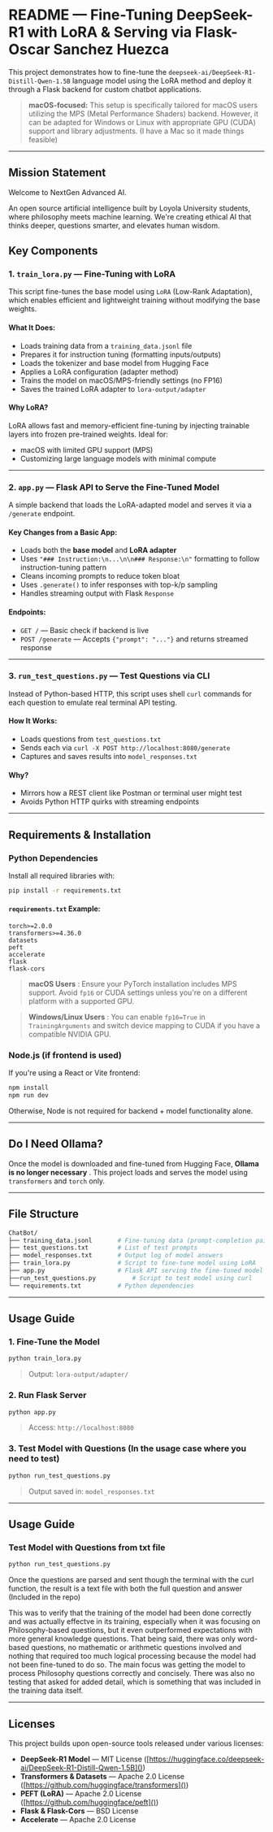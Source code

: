 # README — Fine-Tuning DeepSeek-R1 with LoRA & Serving via Flask- Oscar Sanchez Huezca

This project demonstrates how to fine-tune the `deepseek-ai/DeepSeek-R1-Distill-Qwen-1.5B` language model using the LoRA method and deploy it through a Flask backend for custom chatbot applications.

> **macOS-focused:** This setup is specifically tailored for macOS users utilizing the MPS (Metal Performance Shaders) backend. However, it can be adapted for Windows or Linux with appropriate GPU (CUDA) support and library adjustments. (I have a Mac so it made things feasible)

---

## Mission Statement

Welcome to NextGen Advanced AI.

An open source artificial intelligence built by Loyola University students, where philosophy meets machine learning. We're creating ethical AI that thinks deeper, questions smarter, and elevates human wisdom.

## Key Components

### 1. `train_lora.py` — Fine-Tuning with LoRA

This script fine-tunes the base model using `LoRA` (Low-Rank Adaptation), which enables efficient and lightweight training without modifying the base weights.

#### What It Does:

* Loads training data from a `training_data.jsonl` file
* Prepares it for instruction tuning (formatting inputs/outputs)
* Loads the tokenizer and base model from Hugging Face
* Applies a LoRA configuration (adapter method)
* Trains the model on macOS/MPS-friendly settings (no FP16)
* Saves the trained LoRA adapter to `lora-output/adapter`

#### Why LoRA?

LoRA allows fast and memory-efficient fine-tuning by injecting trainable layers into frozen pre-trained weights. Ideal for:

* macOS with limited GPU support (MPS)
* Customizing large language models with minimal compute

---

### 2. `app.py` — Flask API to Serve the Fine-Tuned Model

A simple backend that loads the LoRA-adapted model and serves it via a `/generate` endpoint.

#### Key Changes from a Basic App:

* Loads both the **base model** and **LoRA adapter**
* Uses `"### Instruction:\n...\n\n### Response:\n"` formatting to follow instruction-tuning pattern
* Cleans incoming prompts to reduce token bloat
* Uses `.generate()` to infer responses with top-k/p sampling
* Handles streaming output with Flask `Response`

#### Endpoints:

* `GET /` — Basic check if backend is live
* `POST /generate` — Accepts `{"prompt": "..."}` and returns streamed response

---

### 3. `run_test_questions.py` — Test Questions via CLI

Instead of Python-based HTTP, this script uses shell `curl` commands for each question to emulate real terminal API testing.

#### How It Works:

* Loads questions from `test_questions.txt`
* Sends each via `curl -X POST http://localhost:8080/generate`
* Captures and saves results into `model_responses.txt`

#### Why?

* Mirrors how a REST client like Postman or terminal user might test
* Avoids Python HTTP quirks with streaming endpoints

---

## Requirements & Installation

### Python Dependencies

Install all required libraries with:

```bash
pip install -r requirements.txt
```

#### `requirements.txt` Example:

```
torch>=2.0.0
transformers>=4.36.0
datasets
peft
accelerate
flask
flask-cors
```

> **macOS Users** : Ensure your PyTorch installation includes MPS support. Avoid `fp16` or CUDA settings unless you're on a different platform with a supported GPU.

> **Windows/Linux Users** : You can enable `fp16=True` in `TrainingArguments` and switch device mapping to CUDA if you have a compatible NVIDIA GPU.

### Node.js (if frontend is used)

If you're using a React or Vite frontend:

```bash
npm install
npm run dev
```

Otherwise, Node is not required for backend + model functionality alone.

---

## Do I Need Ollama?

Once the model is downloaded and fine-tuned from Hugging Face,  **Ollama is no longer necessary** . This project loads and serves the model using `transformers` and `torch` only.

---

## File Structure

```bash
ChatBot/
├── training_data.jsonl       # Fine-tuning data (prompt-completion pairs)
├── test_questions.txt        # List of test prompts
├── model_responses.txt       # Output log of model answers
├── train_lora.py             # Script to fine-tune model using LoRA
├── app.py                    # Flask API serving the fine-tuned model
├──run_test_questions.py          # Script to test model using curl
└── requirements.txt          # Python dependencies
```

---

## Usage Guide

### 1. Fine-Tune the Model

```bash
python train_lora.py
```

> Output: `lora-output/adapter/`

### 2. Run Flask Server

```bash
python app.py
```

> Access: `http://localhost:8080`

### 3. Test Model with Questions (In the usage case where you need to test)

```bash
python run_test_questions.py
```

> Output saved in: `model_responses.txt`

---


## Usage Guide

### Test Model with Questions from txt file

```bash
python run_test_questions.py
```

Once the questions are parsed and sent though the terminal with the curl function, the result is a text file with both the full question and answer (Included in the repo)

This was to verify that the training of the model had been done correctly and was actually effectve in its training, especially when it was focusing on Philosophy-based questions, but it even outperformed expectations with more general knowledge questions. That being said, there was only word-based questions, no mathematic or arithmetic questions involved and nothing that required too much logical processing because the model had not been fine-tuned to do so. The main focus was getting the model to process Philosophy questions correctly and concisely. There was also no testing that asked for added detail, which is something that was included in the training data itself. 

---



## Licenses

This project builds upon open-source tools released under various licenses:

* **DeepSeek-R1 Model** — MIT License ([https://huggingface.co/deepseek-ai/DeepSeek-R1-Distill-Qwen-1.5B]())
* **Transformers & Datasets** — Apache 2.0 License ([https://github.com/huggingface/transformers]())
* **PEFT (LoRA)** — Apache 2.0 License ([https://github.com/huggingface/peft]())
* **Flask & Flask-Cors** — BSD License
* **Accelerate** — Apache 2.0 License
